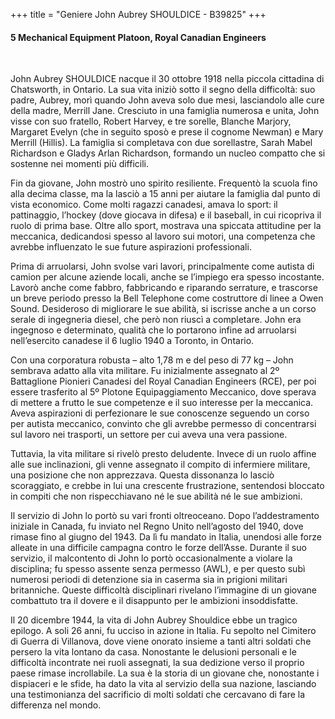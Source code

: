 +++
title = "Geniere John Aubrey SHOULDICE - B39825"
+++

#### 5 Mechanical Equipment Platoon, Royal Canadian Engineers
<br>


John Aubrey SHOULDICE nacque il 30 ottobre 1918 nella piccola cittadina di Chatsworth, in Ontario. La sua vita iniziò sotto il segno della difficoltà: suo padre, Aubrey, morì quando John aveva solo due mesi, lasciandolo alle cure della madre, Merrill Jane. Cresciuto in una famiglia numerosa e unita, John visse con suo fratello, Robert Harvey, e tre sorelle, Blanche Marjory, Margaret Evelyn (che in seguito sposò e prese il cognome Newman) e Mary Merrill (Hillis). La famiglia si completava con due sorellastre, Sarah Mabel Richardson e Gladys Arlan Richardson, formando un nucleo compatto che si sostenne nei momenti più difficili.

Fin da giovane, John mostrò uno spirito resiliente. Frequentò la scuola fino alla decima classe, ma la lasciò a 15 anni per aiutare la famiglia dal punto di vista economico. Come molti ragazzi canadesi, amava lo sport: il pattinaggio, l’hockey (dove giocava in difesa) e il baseball, in cui ricopriva il ruolo di prima base. Oltre allo sport, mostrava una spiccata attitudine per la meccanica, dedicandosi spesso al lavoro sui motori, una competenza che avrebbe influenzato le sue future aspirazioni professionali.

Prima di arruolarsi, John svolse vari lavori, principalmente come autista di camion per alcune aziende locali, anche se l’impiego era spesso incostante. Lavorò anche come fabbro, fabbricando e riparando serrature, e trascorse un breve periodo presso la Bell Telephone come costruttore di linee a Owen Sound. Desideroso di migliorare le sue abilità, si iscrisse anche a un corso serale di ingegneria diesel, che però non riuscì a completare. John era ingegnoso e determinato, qualità che lo portarono infine ad arruolarsi nell’esercito canadese il 6 luglio 1940 a Toronto, in Ontario.

Con una corporatura robusta – alto 1,78 m e del peso di 77 kg – John sembrava adatto alla vita militare. Fu inizialmente assegnato al 2º Battaglione Pionieri Canadesi del Royal Canadian Engineers (RCE), per poi essere trasferito al 5º Plotone Equipaggiamento Meccanico, dove sperava di mettere a frutto le sue competenze e il suo interesse per la meccanica. Aveva aspirazioni di perfezionare le sue conoscenze seguendo un corso per autista meccanico, convinto che gli avrebbe permesso di concentrarsi sul lavoro nei trasporti, un settore per cui aveva una vera passione.

Tuttavia, la vita militare si rivelò presto deludente. Invece di un ruolo affine alle sue inclinazioni, gli venne assegnato il compito di infermiere militare, una posizione che non apprezzava. Questa dissonanza lo lasciò scoraggiato, e crebbe in lui una crescente frustrazione, sentendosi bloccato in compiti che non rispecchiavano né le sue abilità né le sue ambizioni.

Il servizio di John lo portò su vari fronti oltreoceano. Dopo l’addestramento iniziale in Canada, fu inviato nel Regno Unito nell’agosto del 1940, dove rimase fino al giugno del 1943. Da lì fu mandato in Italia, unendosi alle forze alleate in una difficile campagna contro le forze dell’Asse. Durante il suo servizio, il malcontento di John lo portò occasionalmente a violare la disciplina; fu spesso assente senza permesso (AWL), e per questo subì numerosi periodi di detenzione sia in caserma sia in prigioni militari britanniche. Queste difficoltà disciplinari rivelano l’immagine di un giovane combattuto tra il dovere e il disappunto per le ambizioni insoddisfatte.

Il 20 dicembre 1944, la vita di John Aubrey Shouldice ebbe un tragico epilogo. A soli 26 anni, fu ucciso in azione in Italia. Fu sepolto nel Cimitero di Guerra di Villanova, dove viene onorato insieme a tanti altri soldati che persero la vita lontano da casa. Nonostante le delusioni personali e le difficoltà incontrate nei ruoli assegnati, la sua dedizione verso il proprio paese rimase incrollabile. La sua è la storia di un giovane che, nonostante i dispiaceri e le sfide, ha dato la vita al servizio della sua nazione, lasciando una testimonianza del sacrificio di molti soldati che cercavano di fare la differenza nel mondo.
